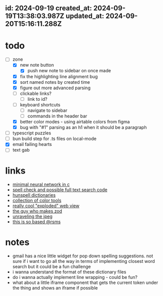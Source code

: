 id: 2024-09-19
created_at: 2024-09-19T13:38:03.987Z
updated_at: 2024-09-20T15:16:11.288Z
---
# todo
- [ ] zone
    - [x] new note button
        - [x] push new note to sidebar on once made
    - [x] fix the highlighting line alignment bug
    - [x] sort named notes by created time
    - [x] figure out more advanced parsing
    - [ ] clickable links?
        - [ ] link to id?
    - [ ] keyboard shortcuts
        - [ ] navigate to sidebar
        - [ ] commands in the header bar
    - [x] better color modes - using airtable colors from figma
    - [x] bug with "#1" parsing as an h1 when it should be a paragraph

- [ ] typescript puzzles
- [ ] bun build step for .ts files on local-mode
- [x] email failing hearts 
- [ ] text gab

# links
- [minimal neural network in c](https://github.com/konrad-gajdus/miniMNIST-c)
- [spell check and possible full text search code](https://github.com/wolfgarbe/SymSpell)
- [hunspell dictionaries](https://github.com/titoBouzout/Dictionaries)
- [collection of color tools](https://www.colors.tools/)
- [really cool "exploded" web view](https://translucentweb.site/)
- [the guy who makes zod](https://colinhacks.com/)
- [unraveling the jpeg](https://parametric.press/issue-01/unraveling-the-jpeg/)
- [this is so based @rsms](https://d.rsms.me/stuff/)

# notes
- gmail has a nice little widget for pop down spelling suggestions. not sure if i want to go all the way in terms of implementing closest word search but it could be a fun challenge
- i wanna understand the format of these dictionary files
- do i wanna actually implement line wrapping - could be fun?
- what about a little iframe component that gets the current token under the thing and shows an iframe if possible


